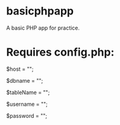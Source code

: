 # basicphpapp
A basic PHP app for practice.

# Requires config.php:
$host = "";

$dbname = "";

$tableName = "";

$username = "";

$password = "";

